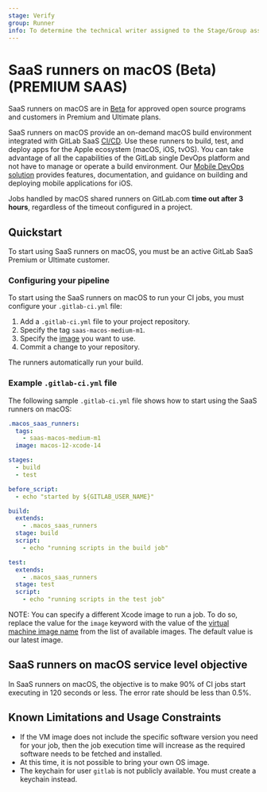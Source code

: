 ```yaml
---
stage: Verify
group: Runner
info: To determine the technical writer assigned to the Stage/Group associated with this page, see https://about.gitlab.com/handbook/product/ux/technical-writing/#assignments
---
```


# SaaS runners on macOS (Beta) **(PREMIUM SAAS)**

SaaS runners on macOS are in [Beta](../../../policy/alpha-beta-support.md#beta) for approved open source programs and customers in Premium and Ultimate plans.

SaaS runners on macOS provide an on-demand macOS build environment integrated with
GitLab SaaS [CI/CD](../../../ci/index.md).
Use these runners to build, test, and deploy apps for the Apple ecosystem (macOS, iOS, tvOS). You can take advantage
of all the capabilities of the GitLab single DevOps platform and not have to manage or operate a
build environment. Our [Mobile DevOps solution](../../../ci/mobile_devops.md#ios-build-environments) provides features, documentation, and guidance on building and deploying mobile applications for iOS.

Jobs handled by macOS shared runners on GitLab.com **time out after 3 hours**, regardless of the timeout configured in a project.

## Quickstart

To start using SaaS runners on macOS, you must be an active GitLab SaaS Premium or Ultimate customer.

### Configuring your pipeline

To start using the SaaS runners on macOS to run your CI jobs, you must configure your `.gitlab-ci.yml` file:

1. Add a `.gitlab-ci.yml` file to your project repository.
1. Specify the tag `saas-macos-medium-m1`.
1. Specify the [image](macos/environment.md#vm-images) you want to use.
1. Commit a change to your repository.

The runners automatically run your build.

### Example `.gitlab-ci.yml` file

The following sample `.gitlab-ci.yml` file shows how to start using the SaaS runners on macOS:

```yaml
.macos_saas_runners:
  tags:
    - saas-macos-medium-m1
  image: macos-12-xcode-14

stages:
  - build
  - test

before_script:
  - echo "started by ${GITLAB_USER_NAME}"

build:
  extends:
    - .macos_saas_runners
  stage: build
  script:
    - echo "running scripts in the build job"

test:
  extends:
    - .macos_saas_runners
  stage: test
  script:
    - echo "running scripts in the test job"
```

NOTE:
You can specify a different Xcode image to run a job. To do so, replace the value for the `image` keyword with the value of the [virtual machine image name](macos/environment.md#vm-images) from the list of available images. The default value is our latest image.

## SaaS runners on macOS service level objective

In SaaS runners on macOS, the objective is to make 90% of CI jobs start executing in 120 seconds or less. The error rate should be less than 0.5%.

## Known Limitations and Usage Constraints

- If the VM image does not include the specific software version you need for your job, then the job execution time will increase as the required software needs to be fetched and installed.
- At this time, it is not possible to bring your own OS image.
- The keychain for user `gitlab` is not publicly available. You must create a keychain instead.

